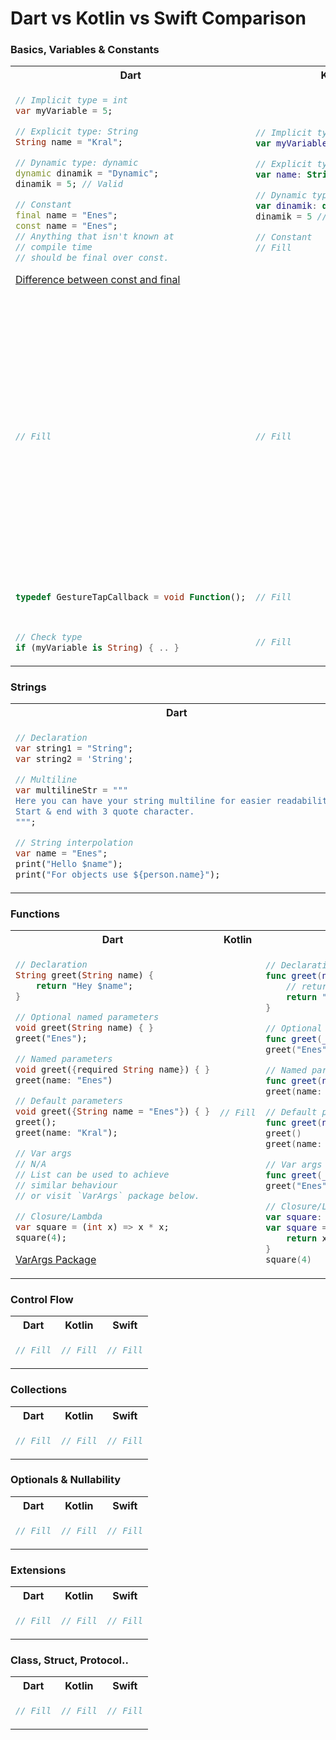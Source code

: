 # Dart vs Kotlin vs Swift Comparison

### Basics, Variables & Constants
<table>
<tr>
<th> Dart </th>
<th> Kotlin </th>
<th> Swift </th>
</tr>
<tr>
<td>
  
```dart
// Implicit type = int
var myVariable = 5;

// Explicit type: String
String name = "Kral";

// Dynamic type: dynamic
dynamic dinamik = "Dynamic";
dinamik = 5; // Valid

// Constant
final name = "Enes";
const name = "Enes";
// Anything that isn't known at 
// compile time 
// should be final over const.
```
[Difference between const and final](https://stackoverflow.com/questions/50431055/what-is-the-difference-between-the-const-and-final-keywords-in-dart)
  
</td>
<td>

```kotlin
// Implicit type = Int
var myVariable = 5 

// Explicit type: String
var name: String = "Kral"

// Dynamic type: dynamic
var dinamik: dynamic = "String"
dinamik = 5 // Valid

// Constant
// Fill
```

</td>
<td>
  
```swift
// Implicit type = Int
var myVariable = 5 
myVariable = "a string" // Not valid

// Explicit type: String
var name: String = "Kral"

// Dynamic type: Any
var dinamik: Any = "String"
dinamik = 5 // Valid

// Constant
let gender = "Man"
gender = "Woman" // Not valid
```
    
</td>
</tr>

<tr>
<td>
  
```dart
// Fill
```
  
</td>
<td>

```kotlin
// Fill
```

</td>
<td>
  
```swift
// Enum
enum MessageKind {
    case placeholder
    // Associated values allowed.
    case image(URL)
    case text(String)

    // Computed variables & Static variables allowed.
    var debugPrint: String {
        switch self {
        case .image(let url):
            return "Url: \(url)"
        case .text(let text):
            return "Text: \(text)"
        default:            
            return "Placeholder"
        }
    }

    // Functions are allowed as well.
    func debugPrintFoo() -> String {
        debugPrint
    }
}
```
    
</td>
</tr>

<tr>
<td>
  
```dart
typedef GestureTapCallback = void Function();
```
  
</td>
<td>

```kotlin
// Fill
```

</td>
<td>
  
```swift
// Type alias
typealias TapCallback = () -> Void
```
    
</td>
</tr>


<tr>
<td>
  
```dart
// Check type
if (myVariable is String) { .. }
```
  
</td>
<td>

```kotlin
// Fill
```

</td>
<td>
  
```swift
// Check type
if myVariable is String { .. }
```
    
</td>
</tr>

</table>

### Strings
<table>
<tr>
<th> Dart </th>
<th> Kotlin </th>
<th> Swift </th>
</tr>

<tr>
<td>
  
```dart
// Declaration
var string1 = "String";
var string2 = 'String';

// Multiline
var multilineStr = """
Here you can have your string multiline for easier readability;
Start & end with 3 quote character.
""";

// String interpolation
var name = "Enes";
print("Hello $name");
print("For objects use ${person.name}");
```
  
</td>
<td>

```kotlin
// Fill
```

</td>
<td>
  
```swift
// Declaration
let string = "String"

// Multiline
let multilineStr = """
Here you can have your string multiline for easier readability;
Start & end with 3 quote character.
"""

// String interpolation
let name = "Enes"
print("Hello \(name)")
print("For objects use \(person.name)")
```
    
</td>
</tr>

</table>

### Functions
<table>
<tr>
<th> Dart </th>
<th> Kotlin </th>
<th> Swift </th>
</tr>

<tr>
<td>
  
```dart
// Declaration
String greet(String name) {
    return "Hey $name";
}

// Optional named parameters
void greet(String name) { }
greet("Enes");

// Named parameters
void greet({required String name}) { }
greet(name: "Enes")

// Default parameters
void greet({String name = "Enes"}) { }
greet();
greet(name: "Kral");

// Var args
// N/A
// List can be used to achieve
// similar behaviour
// or visit `VarArgs` package below.

// Closure/Lambda
var square = (int x) => x * x;
square(4);
```

[VarArgs Package](https://pub.dev/packages/varargs)
  
</td>
<td>

```kotlin
// Fill
```

</td>
<td>
  
```swift
// Declaration
func greet(name: String) -> String {
    // return keyword is optional if body contains single (code) line 
    return "Hey \(name)"
}

// Optional named parameters
func greet(_ name: String) { }
greet("Enes")

// Named parameters
func greet(name: String) { }
greet(name: "Enes")

// Default parameters
func greet(name: String = "Enes") { }
greet()
greet(name: "Adam")

// Var args
func greet(_ names: String...) { }
greet("Enes", "Egemen", "Ferid", "Serkan")

// Closure/Lambda
var square: (Int) -> Int = { $0 * $0 }
var square = { (x: Int) -> Int in 
    return x * x
}
square(4)
```
    
</td>
</tr>

</table>

### Control Flow
<table>
<tr>
<th> Dart </th>
<th> Kotlin </th>
<th> Swift </th>
</tr>

<tr>
<td>
  
```dart
// Fill
```
  
</td>
<td>

```kotlin
// Fill
```

</td>
<td>
  
```swift
// Fill
```
    
</td>
</tr>

</table>

### Collections
<table>
<tr>
<th> Dart </th>
<th> Kotlin </th>
<th> Swift </th>
</tr>

<tr>
<td>
  
```dart
// Fill
```
  
</td>
<td>

```kotlin
// Fill
```

</td>
<td>
  
```swift
// Fill
```
    
</td>
</tr>

</table>

### Optionals & Nullability
<table>
<tr>
<th> Dart </th>
<th> Kotlin </th>
<th> Swift </th>
</tr>

<tr>
<td>
  
```dart
// Fill
```
  
</td>
<td>

```kotlin
// Fill
```

</td>
<td>
  
```swift
// Fill
```
    
</td>
</tr>

</table>

### Extensions
<table>
<tr>
<th> Dart </th>
<th> Kotlin </th>
<th> Swift </th>
</tr>

<tr>
<td>
  
```dart
// Fill
```
  
</td>
<td>

```kotlin
// Fill
```

</td>
<td>
  
```swift
// Fill
```
    
</td>
</tr>

</table>

### Class, Struct, Protocol..
<table>
<tr>
<th> Dart </th>
<th> Kotlin </th>
<th> Swift </th>
</tr>

<tr>
<td>
  
```dart
// Fill
```
  
</td>
<td>

```kotlin
// Fill
```

</td>
<td>
  
```swift
// Fill
```
    
</td>
</tr>

</table>
